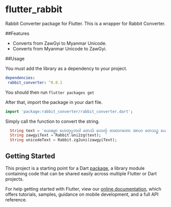 # flutter_rabbit

Rabbit Converter package for Flutter. This is a wrapper for Rabbit Converter.

##Features
- Converts from ZawGyi to Myanmar Unicode.
- Converts from Myanmar Unicode to ZawGyi.

##Usage

You must add the library as a dependency to your project.
```yaml
dependencies:
 rabbit_converter: ^0.0.1
```

You should then run `flutter packages get`

After that, import the package in your dart file.

```dart
import 'package:rabbit_converter/rabbit_converter.dart';
```

Simply call the function to convert the string.
```dart
  String text = 'ယေဓမ္မာ ဟေတုပ္ပဘဝါ တေသံ ဟေတုံ တထာဂတော အာဟ တေသဉ္စ ယောနိရောဓေါ ဧဝံ ဝါဒီ မဟာသမဏော။';
  String zawgyiText = Rabbit.uni2zg(text);
  String unicodeText = Rabbit.zg2uni(zawgyiText);
```

##

##




## Getting Started

This project is a starting point for a Dart
[package](https://flutter.dev/developing-packages/),
a library module containing code that can be shared easily across
multiple Flutter or Dart projects.

For help getting started with Flutter, view our 
[online documentation](https://flutter.dev/docs), which offers tutorials, 
samples, guidance on mobile development, and a full API reference.
